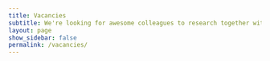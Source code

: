 ```yaml
---
title: Vacancies
subtitle: We're looking for awesome colleagues to research together with us!
layout: page
show_sidebar: false
permalink: /vacancies/
---
```

